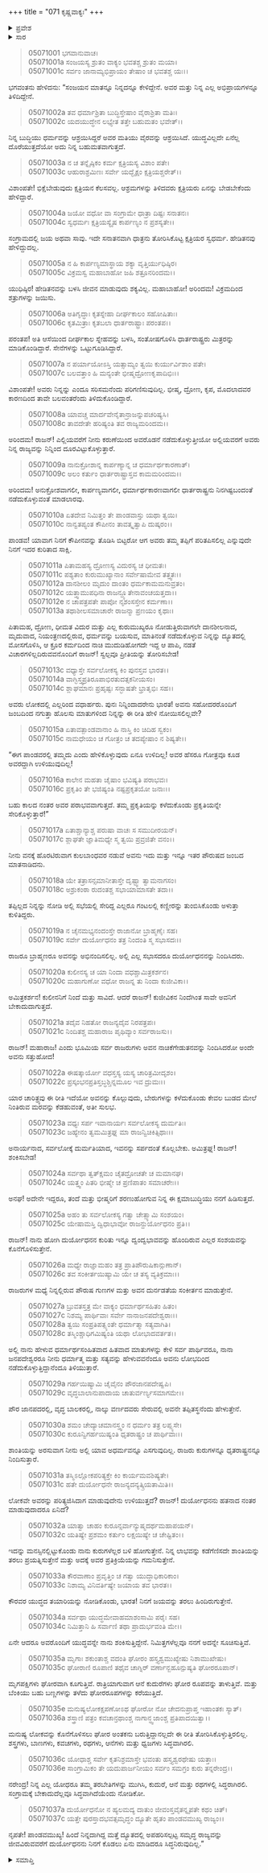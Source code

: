 +++
title = "071 ಕೃಷ್ಣವಾಕ್ಯಃ"
+++

<details><summary>ಪ್ರವೇಶ</summary>


।।   ಓಂ ಓಂ ನಮೋ ನಾರಾಯಣಾಯ।।   ಶ್ರೀ ವೇದವ್ಯಾಸಾಯ ನಮಃ ।।

ಶ್ರೀ ಕೃಷ್ಣದ್ವೈಪಾಯನ ವೇದವ್ಯಾಸ ವಿರಚಿತ  

**ಶ್ರೀ ಮಹಾಭಾರತ**

**ಉದ್ಯೋಗ ಪರ್ವ**

**ಭಗವದ್ಯಾನ ಪರ್ವ**

**ಅಧ್ಯಾಯ 71**

</details>


<details><summary>ಸಾರ</summary>

“ಭಿಕ್ಷೆಬೇಡುವುದು ಕ್ಷತ್ರಿಯನ ಕೆಲಸವಲ್ಲ... ಎಲ್ಲಿಯವರೆಗೆ ನೀನು ಕರುಣೆಯಿಂದ ಅವರೊಡನೆ ನಡೆದುಕೊಳ್ಳುತ್ತೀಯೋ ಅಲ್ಲಿಯವರಗೆ ಅವರು ನಿನ್ನ ರಾಜ್ಯವನ್ನು ನಿನ್ನಿಂದ ದೂರವಿಟ್ಟುಕೊಳ್ಳುತ್ತಾರೆ... ಅನಾರ್ಯ ಚಾರಿತ್ರ್ಯವುಳ್ಳ ಕೌರವರನ್ನು ಕೊಲ್ಲುವುದು, ಬೇರುಗಳನ್ನು ಕಳೆದುಕೊಂಡು ಕೇವಲ ಬುಡದ ಮೇಲೆ ನಿಂತಿರುವ ಮರವನ್ನು ಕೆಡಹುವಂತೆ, ಅತೀ ಸುಲಭ... ಪೌರ ಜಾನಪದರಲ್ಲಿ, ವೃದ್ಧ ಬಾಲಕರಲ್ಲಿ, ನಾಲ್ಕು ವರ್ಣದವರು ಸೇರುವಲ್ಲಿ ಅವನೇ ತಪ್ಪಿತಸ್ಥನೆಂದು ಹೇಳುತ್ತೇನೆ... ಏನೇ ಆದರೂ ಅವರೊಂದಿಗೆ ಯುದ್ಧವನ್ನೇ ನಾನು ಶಂಕಿಸುತ್ತಿದ್ದೇನೆ. ನಿಮಿತ್ತಗಳೆಲ್ಲವೂ ನನಗೆ ಅದನ್ನೇ ಸೂಚಿಸುತ್ತಿವೆ...ಸಂಗ್ರಾಮಕ್ಕೆ ಸಿದ್ಧನಾಗು” ಎಂದು ಯುಧಿಷ್ಠಿರನಿಗೆ ಹೇಳಿ ಕೃಷ್ಣನು ರಾಯಭಾರಕ್ಕೆ ಒಪ್ಪಿಕೊಳ್ಳುವುದು (1-37).

</details>


> 05071001 ಭಗವಾನುವಾಚ।   
05071001a ಸಂಜಯಸ್ಯ ಶ್ರುತಂ ವಾಕ್ಯಂ ಭವತಶ್ಚ ಶ್ರುತಂ ಮಯಾ।  
05071001c ಸರ್ವಂ ಜಾನಾಮ್ಯಭಿಪ್ರಾಯಂ ತೇಷಾಂ ಚ ಭವತಶ್ಚ ಯಃ।।

ಭಗವಂತನು ಹೇಳಿದನು: “ಸಂಜಯನ ಮಾತನ್ನೂ ನಿನ್ನದನ್ನೂ ಕೇಳಿದ್ದೇನೆ. ಅವರ ಮತ್ತು ನಿನ್ನ ಎಲ್ಲ ಅಭಿಪ್ರಾಯಗಳನ್ನೂ ತಿಳಿದಿದ್ದೇನೆ.

> 05071002a ತವ ಧರ್ಮಾಶ್ರಿತಾ ಬುದ್ಧಿಸ್ತೇಷಾಂ ವೈರಾಶ್ರಿತಾ ಮತಿಃ।   
05071002c ಯದಯುದ್ಧೇನ ಲಭ್ಯೇತ ತತ್ತೇ ಬಹುಮತಂ ಭವೇತ್।।

ನಿನ್ನ ಬುದ್ಧಿಯು ಧರ್ಮವನ್ನು ಆಶ್ರಯಿಸಿದ್ದರೆ ಅವರ ಮತಿಯು ವೈರವನ್ನು ಆಶ್ರಯಿಸಿದೆ. ಯುದ್ಧವಿಲ್ಲದೇ ಏನೆಲ್ಲ ದೊರೆಯುತ್ತದೆಯೋ ಅದು ನಿನ್ನ ಬಹುಮತವಾಗುತ್ತದೆ.

> 05071003a ನ ಚ ತನ್ನೈಷ್ಠಿಕಂ ಕರ್ಮ ಕ್ಷತ್ರಿಯಸ್ಯ ವಿಶಾಂ ಪತೇ।  
05071003c ಆಹುರಾಶ್ರಮಿಣಃ ಸರ್ವೇ ಯದ್ಭೈಕ್ಷಂ ಕ್ಷತ್ರಿಯಶ್ಚರೇತ್।।

ವಿಶಾಂಪತೇ! ಭಿಕ್ಷೆಬೇಡುವುದು ಕ್ಷತ್ರಿಯನ ಕೆಲಸವಲ್ಲ. ಆಶ್ರಮಗಳನ್ನು ತಿಳಿದವರು ಕ್ಷತ್ರಿಯರು ಏನನ್ನು ಬೇಡಬೇಕೆಂದು ಹೇಳಿದ್ದಾರೆ.

> 05071004a ಜಯೋ ವಧೋ ವಾ ಸಂಗ್ರಾಮೇ ಧಾತ್ರಾ ದಿಷ್ಟಃ ಸನಾತನಃ।  
05071004c ಸ್ವಧರ್ಮಃ ಕ್ಷತ್ರಿಯಸ್ಯೈಷ ಕಾರ್ಪಣ್ಯಂ ನ ಪ್ರಶಸ್ಯತೇ।।

ಸಂಗ್ರಾಮದಲ್ಲಿ ಜಯ ಅಥವಾ ಸಾವು. ಇದೇ ಸನಾತನವಾಗಿ ಧಾತ್ರನು ತೋರಿಸಿಕೊಟ್ಟ ಕ್ಷತ್ರಿಯರ ಸ್ವಧರ್ಮ. ಹೇಡಿತನವು ಹೇಳಿದ್ದುದಲ್ಲ.

> 05071005a ನ ಹಿ ಕಾರ್ಪಣ್ಯಮಾಸ್ಥಾಯ ಶಕ್ಯಾ ವೃತ್ತಿರ್ಯುಧಿಷ್ಠಿರ।   
05071005c ವಿಕ್ರಮಸ್ವ ಮಹಾಬಾಹೋ ಜಹಿ ಶತ್ರೂನರಿಂದಮ।।

ಯುಧಿಷ್ಠಿರ! ಹೇಡಿತನವನ್ನು ಬಳಸಿ ಜೀವನ ಮಾಡುವುದು ಶಕ್ಯವಿಲ್ಲ. ಮಹಾಬಾಹೋ! ಅರಿಂದಮ! ವಿಕ್ರಮದಿಂದ ಶತ್ರುಗಳನ್ನು ಜಯಿಸು.

> 05071006a ಅತಿಗೃದ್ಧಾಃ ಕೃತಸ್ನೇಹಾ ದೀರ್ಘಕಾಲಂ ಸಹೋಷಿತಾಃ।  
05071006c ಕೃತಮಿತ್ರಾಃ ಕೃತಬಲಾ ಧಾರ್ತರಾಷ್ಟ್ರಾಃ ಪರಂತಪ।।

ಪರಂತಪ! ಅತಿ ಆಸೆಯಿಂದ ದೀರ್ಘಕಾಲ ಸ್ನೇಹವನ್ನು ಬಳಸಿ, ಸಂತೋಷಗೊಳಿಸಿ ಧಾರ್ತರಾಷ್ಟ್ರರು ಮಿತ್ರರನ್ನು ಮಾಡಿಕೊಂಡಿದ್ದಾರೆ. ಸೇನೆಗಳನ್ನು ಒಟ್ಟುಗೂಡಿಸಿದ್ದಾರೆ.

> 05071007a ನ ಪರ್ಯಾಯೋಽಸ್ತಿ ಯತ್ಸಾಮ್ಯಂ ತ್ವಯಿ ಕುರ್ಯುರ್ವಿಶಾಂ ಪತೇ।  
05071007c ಬಲವತ್ತಾಂ ಹಿ ಮನ್ಯಂತೇ ಭೀಷ್ಮದ್ರೋಣಕೃಪಾದಿಭಿಃ।।

ವಿಶಾಂಪತೇ! ಅವರು ನಿನ್ನನ್ನು ಎಂದೂ ಸರಿಸಮನೆಂದು ಪರಿಗಣಿಸುವುದಿಲ್ಲ. ಭೀಷ್ಮ, ದ್ರೋಣ, ಕೃಪ, ಮೊದಲಾದವರ ಕಾರಣದಿಂದ ತಾವೇ ಬಲವಂತರೆಂದು ತಿಳಿದುಕೊಂಡಿದ್ದಾರೆ.

> 05071008a ಯಾವಚ್ಚ ಮಾರ್ದವೇನೈತಾನ್ರಾಜನ್ನುಪಚರಿಷ್ಯಸಿ।  
05071008c ತಾವದೇತೇ ಹರಿಷ್ಯಂತಿ ತವ ರಾಜ್ಯಮರಿಂದಮ।।

ಅರಿಂದಮ! ರಾಜನ್! ಎಲ್ಲಿಯವರೆಗೆ ನೀನು ಕರುಣೆಯಿಂದ ಅವರೊಡನೆ ನಡೆದುಕೊಳ್ಳುತ್ತೀಯೋ ಅಲ್ಲಿಯವರಗೆ ಅವರು ನಿನ್ನ ರಾಜ್ಯವನ್ನು ನಿನ್ನಿಂದ ದೂರವಿಟ್ಟುಕೊಳ್ಳುತ್ತಾರೆ.

> 05071009a ನಾನುಕ್ರೋಶಾನ್ನ ಕಾರ್ಪಣ್ಯಾನ್ನ ಚ ಧರ್ಮಾರ್ಥಕಾರಣಾತ್।  
05071009c ಅಲಂ ಕರ್ತುಂ ಧಾರ್ತರಾಷ್ಟ್ರಾಸ್ತವ ಕಾಮಮರಿಂದಮ।।

ಅರಿಂದಮ! ಅನುಕ್ರೋಶವಾಗಲೀ, ಕಾರ್ಪಣ್ಯವಾಗಲೀ, ಧರ್ಮಾರ್ಥಕಾರಣವಾಗಲೀ ಧಾರ್ತರಾಷ್ಟ್ರನು ನಿನಗಿಷ್ಟಬಂದಂತೆ ನಡೆದುಕೊಳ್ಳುವಂತೆ ಮಾಡಲಾರವು.

> 05071010a ಏತದೇವ ನಿಮಿತ್ತಂ ತೇ ಪಾಂಡವಾಸ್ತು ಯಥಾ ತ್ವಯಿ।  
05071010c ನಾನ್ವತಪ್ಯಂತ ಕೌಪೀನಂ ತಾವತ್ಕೃತ್ವಾಪಿ ದುಷ್ಕರಂ।।

ಪಾಂಡವ! ಯಾವಾಗ ನಿನಗೆ ಕೌಪೀನವನ್ನು ತೊಡಿಸಿ ಬಿಟ್ಟರೋ ಆಗ ಅವರು ತಮ್ಮ ತಪ್ಪಿಗೆ ಪರಿತಪಿಸಲಿಲ್ಲ ಎನ್ನುವುದೇ ನಿನಗೆ ಇದರ ಕುರಿತಾದ ಸಾಕ್ಷಿ.

> 05071011a ಪಿತಾಮಹಸ್ಯ ದ್ರೋಣಸ್ಯ ವಿದುರಸ್ಯ ಚ ಧೀಮತಃ।  
05071011c ಪಶ್ಯತಾಂ ಕುರುಮುಖ್ಯಾನಾಂ ಸರ್ವೇಷಾಮೇವ ತತ್ತ್ವತಃ।।  
05071012a ದಾನಶೀಲಂ ಮೃದುಂ ದಾಂತಂ ಧರ್ಮಕಾಮಮನುವ್ರತಂ।   
05071012c ಯತ್ತ್ವಾಮುಪಧಿನಾ ರಾಜನ್ದ್ಯೂತೇನಾವಂಚಯತ್ತದಾ।।  
05071012e ನ ಚಾಪತ್ರಪತೇ ಪಾಪೋ ನೃಶಂಸಸ್ತೇನ ಕರ್ಮಣಾ।।  
05071013a ತಥಾಶೀಲಸಮಾಚಾರೇ ರಾಜನ್ಮಾ ಪ್ರಣಯಂ ಕೃಥಾಃ।

ಪಿತಾಮಹ, ದ್ರೋಣ, ಧೀಮತ ವಿದುರ ಮತ್ತು ಎಲ್ಲ ಕುರುಮುಖ್ಯರೂ ನೋಡುತ್ತಿರುವಾಗಲೇ ದಾನಶೀಲನಾದ, ಮೃದುವಾದ, ನಿಯಂತ್ರಣದಲ್ಲಿರುವ, ಧರ್ಮವನ್ನು ಬಯಸುವ, ಮಾತಿನಂತೆ ನಡೆದುಕೊಳ್ಳುವ ನಿನ್ನನ್ನು ದ್ಯೂತದಲ್ಲಿ ಮೋಸಗೊಳಿಸಿ, ಆ ಕ್ರೂರ ಕರ್ಮದಿಂದ ನಾಚಿ ಮುದುಡಿಹೋಗದೇ ಇದ್ದ ಆ ಪಾಪಿ, ನಡತೆ ವಿಚಾರಗಳಿಲ್ಲದಿರುವವನೊಂದಿಗೆ ರಾಜನ್! ಸ್ವಲ್ಪವೂ ಪ್ರೀತಿಯನ್ನು ತೋರಿಸಬೇಡ!

> 05071013c ವಧ್ಯಾಸ್ತೇ ಸರ್ವಲೋಕಸ್ಯ ಕಿಂ ಪುನಸ್ತವ ಭಾರತ।।  
05071014a ವಾಗ್ಭಿಸ್ತ್ವಪ್ರತಿರೂಪಾಭಿರತುದತ್ಸಕನೀಯಸಂ।   
05071014c ಶ್ಲಾಘಮಾನಃ ಪ್ರಹೃಷ್ಟಃ ಸನ್ಭಾಷತೇ ಭ್ರಾತೃಭಿಃ ಸಹ।।

ಅವರು ಲೋಕದಲ್ಲಿ ಎಲ್ಲರಿಂದ ವಧಾರ್ಹರು. ಪುನಃ ನಿನ್ನಿಂದಾದರೇನು ಭಾರತ! ಅವನು ಸಹೋದರರೊಂದಿಗೆ ಜಂಬದಿಂದ ನಗುತ್ತಾ ಹೊಲಸು ಮಾತುಗಳಿಂದ ನಿನ್ನನ್ನು ಈ ರೀತಿ ಹೇಳಿ ನೋಯಿಸಲಿಲ್ಲವೇ?

> 05071015a ಏತಾವತ್ಪಾಂಡವಾನಾಂ ಹಿ ನಾಸ್ತಿ ಕಿಂ ಚಿದಿಹ ಸ್ವಕಂ।  
05071015c ನಾಮಧೇಯಂ ಚ ಗೋತ್ರಂ ಚ ತದಪ್ಯೇಷಾಂ ನ ಶಿಷ್ಯತೇ।।

“ಈಗ ಪಾಂಡವರಲ್ಲಿ ತಮ್ಮದು ಎಂದು ಹೇಳಿಕೊಳ್ಳುವುದು ಏನೂ ಉಳಿದಿಲ್ಲ! ಅವರ ಹೆಸರೂ ಗೋತ್ರವೂ ಕೂಡ ಅವರದ್ದಾಗಿ ಉಳಿಯುವುದಿಲ್ಲ!

> 05071016a ಕಾಲೇನ ಮಹತಾ ಚೈಷಾಂ ಭವಿಷ್ಯತಿ ಪರಾಭವಃ।  
05071016c ಪ್ರಕೃತಿಂ ತೇ ಭಜಿಷ್ಯಂತಿ ನಷ್ಟಪ್ರಕೃತಯೋ ಜನಾಃ।।

ಬಹು ಕಾಲದ ನಂತರ ಅವರ ಪರಾಭವವಾಗುತ್ತದೆ. ತಮ್ಮ ಪ್ರಕೃತಿಯನ್ನು ಕಳೆದುಕೊಂಡು ಪ್ರಕೃತಿಯನ್ನೇ ಸೇರಿಕೊಳ್ಳುತ್ತಾರೆ!”

> 05071017a ಏತಾಶ್ಚಾನ್ಯಾಶ್ಚ ಪರುಷಾ ವಾಚಃ ಸ ಸಮುದೀರಯನ್।   
05071017c ಶ್ಲಾಘತೇ ಜ್ಞಾತಿಮಧ್ಯೇ ಸ್ಮ ತ್ವಯಿ ಪ್ರವ್ರಜಿತೇ ವನಂ।।

ನೀನು ವನಕ್ಕೆ ಹೊರಟಿರುವಾಗ ಕುಲಬಾಂಧವರ ನಡುವೆ ಅವನು ಇದು ಮತ್ತು ಇನ್ನೂ ಇತರ ಪೌರುಷದ ಜಂಬದ ಮಾತನಾಡಿದನು.

> 05071018a ಯೇ ತತ್ರಾಸನ್ಸಮಾನೀತಾಸ್ತೇ ದೃಷ್ಟ್ವಾ ತ್ವಾಮನಾಗಸಂ।  
05071018c ಅಶ್ರುಕಂಠಾ ರುದಂತಶ್ಚ ಸಭಾಯಾಮಾಸತೇ ತದಾ।।

ತಪ್ಪಿಲ್ಲದ ನಿನ್ನನ್ನು ನೋಡಿ ಅಲ್ಲಿ ಸಭೆಯಲ್ಲಿ ಸೇರಿದ್ದ ಎಲ್ಲರೂ ಗಂಟಲಲ್ಲಿ ಕಣ್ಣೀರನ್ನು ತುಂಬಿಸಿಕೊಂಡು ಅಳುತ್ತಾ ಕುಳಿತಿದ್ದರು.

> 05071019a ನ ಚೈನಮಭ್ಯನಂದಂಸ್ತೇ ರಾಜಾನೋ ಬ್ರಾಹ್ಮಣೈಃ ಸಹ।  
05071019c ಸರ್ವೇ ದುರ್ಯೋಧನಂ ತತ್ರ ನಿಂದಂತಿ ಸ್ಮ ಸಭಾಸದಃ।।

ರಾಜರೂ ಬ್ರಾಹ್ಮಣರೂ ಅವನನ್ನು ಅಭಿನಂದಿಸಲಿಲ್ಲ. ಅಲ್ಲಿ ಎಲ್ಲ ಸಭಾಸದರೂ ದುರ್ಯೋಧನನನ್ನು ನಿಂದಿಸಿದರು.

> 05071020a ಕುಲೀನಸ್ಯ ಚ ಯಾ ನಿಂದಾ ವಧಶ್ಚಾಮಿತ್ರಕರ್ಶನ।   
05071020c ಮಹಾಗುಣೋ ವಧೋ ರಾಜನ್ನ ತು ನಿಂದಾ ಕುಜೀವಿಕಾ।।

ಅಮಿತ್ರಕರ್ಶನ! ಕುಲೀನನಿಗೆ ನಿಂದೆ ಮತ್ತು ಸಾವಿದೆ. ಆದರೆ ರಾಜನ್! ಕುಜೀವಿಕನ ನಿಂದೆಗಿಂತ ಸಾವೇ ಅವನಿಗೆ ಬೇಕಾದುದಾಗುತ್ತದೆ.

> 05071021a ತದೈವ ನಿಹತೋ ರಾಜನ್ಯದೈವ ನಿರಪತ್ರಪಃ।  
05071021c ನಿಂದಿತಶ್ಚ ಮಹಾರಾಜ ಪೃಥಿವ್ಯಾಂ ಸರ್ವರಾಜಸು।।

ರಾಜನ್! ಮಹಾರಾಜ! ಎಂದು ಭೂಮಿಯ ಸರ್ವ ರಾಜರುಗಳು ಅವನ ನಾಚಿಕೆಗೇಡುತನವನ್ನು ನಿಂದಿಸಿದರೋ ಅಂದೇ ಅವನು ಸತ್ತುಹೋದ!

> 05071022a ಈಷತ್ಕಾರ್ಯೋ ವಧಸ್ತಸ್ಯ ಯಸ್ಯ ಚಾರಿತ್ರಮೀದೃಶಂ।  
05071022c ಪ್ರಸ್ಕಂಭನಪ್ರತಿಸ್ತಬ್ಧಶ್ಚಿನ್ನಮೂಲ ಇವ ದ್ರುಮಃ।।

ಯಾರ ಚಾರಿತ್ರ್ಯವು ಈ ರೀತಿ ಇದೆಯೋ ಅವನನ್ನು ಕೊಲ್ಲುವುದು, ಬೇರುಗಳನ್ನು ಕಳೆದುಕೊಂಡು ಕೇವಲ ಬುಡದ ಮೇಲೆ ನಿಂತಿರುವ ಮರವನ್ನು ಕೆಡಹುವಂತೆ, ಅತೀ ಸುಲಭ.

> 05071023a ವಧ್ಯಃ ಸರ್ಪ ಇವಾನಾರ್ಯಃ ಸರ್ವಲೋಕಸ್ಯ ದುರ್ಮತಿಃ।  
05071023c ಜಹ್ಯೇನಂ ತ್ವಮಮಿತ್ರಘ್ನ ಮಾ ರಾಜನ್ವಿಚಿಕಿತ್ಸಿಥಾಃ।।

ಅನಾರ್ಯನಾದ, ಸರ್ವಲೋಕ್ಕೆ ದುರ್ಮತಿಯಾದ, ಇವನನ್ನು ಸರ್ಪದಂತೆ ಕೊಲ್ಲಬೇಕು. ಅಮಿತ್ರಘ್ನ! ರಾಜನ್! ಶಂಕಿಸಬೇಡ!

> 05071024a ಸರ್ವಥಾ ತ್ವತ್ಕ್ಷಮಂ ಚೈತದ್ರೋಚತೇ ಚ ಮಮಾನಘ।  
05071024c ಯತ್ತ್ವಂ ಪಿತರಿ ಭೀಷ್ಮೇ ಚ ಪ್ರಣಿಪಾತಂ ಸಮಾಚರೇಃ।।

ಅನಘ! ಅದೇನೇ ಇದ್ದರೂ, ತಂದೆ ಮತ್ತು ಭೀಷ್ಮರಿಗೆ ಶರಣುಹೋಗುವ ನಿನ್ನ ಈ ಕ್ಷಮಾಬುದ್ಧಿಯು ನನಗೆ ಹಿಡಿಸುತ್ತದೆ.

> 05071025a ಅಹಂ ತು ಸರ್ವಲೋಕಸ್ಯ ಗತ್ವಾ ಚೇತ್ಸ್ಯಾಮಿ ಸಂಶಯಂ।  
05071025c ಯೇಷಾಮಸ್ತಿ ದ್ವಿಧಾಭಾವೋ ರಾಜನ್ದುರ್ಯೋಧನಂ ಪ್ರತಿ।।

ರಾಜನ್! ನಾನು ಹೋಗಿ ದುರ್ಯೋಧನನ ಕುರಿತು ಇನ್ನೂ ದ್ವಂದ್ವಭಾವವನ್ನು ಹೊಂದಿರುವ ಎಲ್ಲರ ಸಂಶಯವನ್ನು ಕೊನೆಗೊಳಿಸುತ್ತೇನೆ.

> 05071026a ಮಧ್ಯೇ ರಾಜ್ಞಾಮಹಂ ತತ್ರ ಪ್ರಾತಿಪೌರುಷಿಕಾನ್ಗುಣಾನ್।  
05071026c ತವ ಸಂಕೀರ್ತಯಿಷ್ಯಾಮಿ ಯೇ ಚ ತಸ್ಯ ವ್ಯತಿಕ್ರಮಾಃ।।

ರಾಜರುಗಳ ಮಧ್ಯೆ ನಿನ್ನಲ್ಲಿರುವ ಪೌರುಷ ಗುಣಗಳ ಮತ್ತು ಅವನ ದುರ್ನಡತೆಯ ಸಂಕೀರ್ತನ ಮಾಡುತ್ತೇನೆ.

> 05071027a ಬ್ರುವತಸ್ತತ್ರ ಮೇ ವಾಕ್ಯಂ ಧರ್ಮಾರ್ಥಸಹಿತಂ ಹಿತಂ।  
05071027c ನಿಶಮ್ಯ ಪಾರ್ಥಿವಾಃ ಸರ್ವೇ ನಾನಾಜನಪದೇಶ್ವರಾಃ।।   
05071028a ತ್ವಯಿ ಸಂಪ್ರತಿಪತ್ಸ್ಯಂತೇ ಧರ್ಮಾತ್ಮಾ ಸತ್ಯವಾಗಿತಿ।  
05071028c ತಸ್ಮಿಂಶ್ಚಾಧಿಗಮಿಷ್ಯಂತಿ ಯಥಾ ಲೋಭಾದವರ್ತತ।।

ಅಲ್ಲಿ ನಾನು ಹೇಳುವ ಧರ್ಮಾರ್ಥಸಂಹಿತವಾದ ಹಿತವಾದ ಮಾತುಗಳನ್ನು ಕೇಳಿ ಸರ್ವ ಪಾರ್ಥಿವರೂ, ನಾನಾ ಜನಪದೇಶ್ವರರೂ ನೀನು ಧರ್ಮಾತ್ಮ ಮತ್ತು ಸತ್ಯವನ್ನು ಹೇಳುವವನೆಂದೂ ಅವನು ಲೋಭದಿಂದ ನಡೆದುಕೊಳ್ಳುತ್ತಿದ್ದಾನೆಂದೂ ತಿಳಿಯುತ್ತಾರೆ.

> 05071029a ಗರ್ಹಯಿಷ್ಯಾಮಿ ಚೈವೈನಂ ಪೌರಜಾನಪದೇಷ್ವಪಿ।  
05071029c ವೃದ್ಧಬಾಲಾನುಪಾದಾಯ ಚಾತುರ್ವರ್ಣ್ಯಸಮಾಗಮೇ।।

ಪೌರ ಜಾನಪದರಲ್ಲಿ, ವೃದ್ಧ ಬಾಲಕರಲ್ಲಿ, ನಾಲ್ಕು ವರ್ಣದವರು ಸೇರುವಲ್ಲಿ ಅವನೇ ತಪ್ಪಿತಸ್ಥನೆಂದು ಹೇಳುತ್ತೇನೆ.

> 05071030a ಶಮಂ ಚೇದ್ಯಾಚಮಾನಸ್ತ್ವಂ ನ ಧರ್ಮಂ ತತ್ರ ಲಪ್ಸ್ಯಸೇ।  
05071030c ಕುರೂನ್ವಿಗರ್ಹಯಿಷ್ಯಂತಿ ಧೃತರಾಷ್ಟ್ರಂ ಚ ಪಾರ್ಥಿವಾಃ।।

ಶಾಂತಿಯನ್ನು ಅರಸುವಾಗ ನೀನು ಅಲ್ಲಿ ಯಾವ ಅಧರ್ಮವನ್ನೂ ಎಸಗುವುದಿಲ್ಲ. ರಾಜರು ಕುರುಗಳನ್ನೂ ಧೃತರಾಷ್ಟ್ರನನ್ನೂ ನಿಂದಿಸುತ್ತಾರೆ.

> 05071031a ತಸ್ಮಿಽಲ್ಲೋಕಪರಿತ್ಯಕ್ತೇ ಕಿಂ ಕಾರ್ಯಮವಶಿಷ್ಯತೇ।  
05071031c ಹತೇ ದುರ್ಯೋಧನೇ ರಾಜನ್ಯದನ್ಯತ್ಕ್ರಿಯತಾಮಿತಿ।।

ಲೋಕವೇ ಅವರನ್ನು ಪರಿತ್ಯಜಿಸಿದಾಗ ಮಾಡುವುದೇನು ಉಳಿಯುತ್ತದೆ? ರಾಜನ್! ದುರ್ಯೋಧನನು ಹತನಾದ ನಂತರ ಮಾಡುವುದಾದರೂ ಏನಿದೆ?

> 05071032a ಯಾತ್ವಾ ಚಾಹಂ ಕುರೂನ್ಸರ್ವಾನ್ಯುಷ್ಮದರ್ಥಮಹಾಪಯನ್।   
05071032c ಯತಿಷ್ಯೇ ಪ್ರಶಮಂ ಕರ್ತುಂ ಲಕ್ಷಯಿಷ್ಯೇ ಚ ಚೇಷ್ಟಿತಂ।।

ಇದನ್ನು ಮನಸ್ಸಿನಲ್ಲಿಟ್ಟುಕೊಂಡು ನಾನು ಕುರುಗಳೆಲ್ಲರ ಬಳಿ ಹೋಗುತ್ತೇನೆ. ನಿನ್ನ ಲಾಭವನ್ನು ಕಡೆಗೆಣಿಸದೇ ಶಾಂತಿಯನ್ನು ತರಲು ಪ್ರಯತ್ನಿಸುತ್ತೇನೆ ಮತ್ತು ಅದಕ್ಕೆ ಅವರ ಪ್ರತಿಕ್ರಿಯೆಯನ್ನು ಗಮನಿಸುತ್ತೇನೆ.

> 05071033a ಕೌರವಾಣಾಂ ಪ್ರವೃತ್ತಿಂ ಚ ಗತ್ವಾ ಯುದ್ಧಾಧಿಕಾರಿಕಾಂ।  
05071033c ನಿಶಾಮ್ಯ ವಿನಿವರ್ತಿಷ್ಯೇ ಜಯಾಯ ತವ ಭಾರತ।।

ಕೌರವರ ಯುದ್ಧದ ತಯಾರಿಯನ್ನು ನೋಡಿಕೊಂಡು, ಭಾರತ! ನಿನಗೆ ಜಯವನ್ನು ತರಲು ಹಿಂದಿರುಗುತ್ತೇನೆ.

> 05071034a ಸರ್ವಥಾ ಯುದ್ಧಮೇವಾಹಮಾಶಂಸಾಮಿ ಪರೈಃ ಸಹ।  
05071034c ನಿಮಿತ್ತಾನಿ ಹಿ ಸರ್ವಾಣಿ ತಥಾ ಪ್ರಾದುರ್ಭವಂತಿ ಮೇ।।

ಏನೇ ಆದರೂ ಅವರೊಂದಿಗೆ ಯುದ್ಧವನ್ನೇ ನಾನು ಶಂಕಿಸುತ್ತಿದ್ದೇನೆ. ನಿಮಿತ್ತಗಳೆಲ್ಲವೂ ನನಗೆ ಅದನ್ನೇ ಸೂಚಿಸುತ್ತಿವೆ.

> 05071035a ಮೃಗಾಃ ಶಕುಂತಾಶ್ಚ ವದಂತಿ ಘೋರಂ
	ಹಸ್ತ್ಯಶ್ವಮುಖ್ಯೇಷು ನಿಶಾಮುಖೇಷು।   
> 05071035c ಘೋರಾಣಿ ರೂಪಾಣಿ ತಥೈವ ಚಾಗ್ನಿರ್
	ವರ್ಣಾನ್ಬಹೂನ್ಪುಷ್ಯತಿ ಘೋರರೂಪಾನ್।  

ಮೃಗಪಕ್ಷಿಗಳು ಘೋರವಾಗಿ ಕೂಗುತ್ತಿವೆ. ರಾತ್ರಿಯಾಗುವಾಗ ಆನೆ ಕುದುರೆಗಳು ಘೋರ ರೂಪವನ್ನು ತಾಳುತ್ತಿವೆ. ಮತ್ತು ಬೆಂಕಿಯು ಬಹು ಬಣ್ಣಗಳನ್ನು ತಳೆದು ಘೋರರೂಪಗಳನ್ನು ಕರೆಯುತ್ತಿದೆ.

> 05071035e ಮನುಷ್ಯಲೋಕಕ್ಷಪಣೋಽಥ ಘೋರೋ
	ನೋ ಚೇದನುಪ್ರಾಪ್ತ ಇಹಾಂತಕಃ ಸ್ಯಾತ್।  
> 05071036a ಶಸ್ತ್ರಾಣಿ ಪತ್ರಂ ಕವಚಾನ್ರಥಾಂಶ್ಚ
	ನಾಗಾನ್ಧ್ವಜಾಂಶ್ಚ ಪ್ರತಿಪಾದಯಿತ್ವಾ।।  

ಮನುಷ್ಯ ಲೋಕವನ್ನು ಕೊನೆಗೊಳಿಸಲು ಘೋರ ಅಂತಕನು ಬರುತ್ತಿದ್ದಾನಲ್ಲದೇ ಈ ರೀತಿ ತೋರಿಸಿಕೊಳ್ಳುತ್ತಿರಲಿಲ್ಲ. ಶಸ್ತ್ರಗಳು, ಬಾಣಗಳು, ಕವಚಗಳು, ರಥಗಳು, ಆನೆಗಳು ಮತ್ತು ಧ್ವಜಗಳು ಸಿದ್ಧವಾಗಿರಲಿ.

> 05071036c ಯೋಧಾಶ್ಚ ಸರ್ವೇ ಕೃತನಿಶ್ರಮಾಸ್ತೇ
	ಭವಂತು ಹಸ್ತ್ಯಶ್ವರಥೇಷು ಯತ್ತಾಃ।  
> 05071036e ಸಾಂಗ್ರಾಮಿಕಂ ತೇ ಯದುಪಾರ್ಜನೀಯಂ
	ಸರ್ವಂ ಸಮಗ್ರಂ ಕುರು ತನ್ನರೇಂದ್ರ।।  

ನರೇಂದ್ರ! ನಿನ್ನ ಎಲ್ಲ ಯೋಧರೂ ತಮ್ಮ ತರಬೇತಿಗಳನ್ನು ಮುಗಿಸಿ, ಕುದುರೆ, ಆನೆ ಮತ್ತು ರಥಗಳಲ್ಲಿ ಸಿದ್ಧರಾಗಿರಲಿ. ಸಂಗ್ರಾಮಕ್ಕೆ ಬೇಕಾದುದೆಲ್ಲವೂ ಸಿದ್ಧವಾಗಿದೆಯೆಂದು ನೋಡಿಕೋ.

> 05071037a ದುರ್ಯೋಧನೋ ನ ಹ್ಯಲಮದ್ಯ ದಾತುಂ
	ಜೀವಂಸ್ತವೈತನ್ನೃಪತೇ ಕಥಂ ಚಿತ್।  
> 05071037c ಯತ್ತೇ ಪುರಸ್ತಾದಭವತ್ಸಮೃದ್ಧಂ
	ದ್ಯೂತೇ ಹೃತಂ ಪಾಂಡವಮುಖ್ಯ ರಾಜ್ಯಂ।।  

ನೃಪತೇ! ಪಾಂಡವಮುಖ್ಯ! ಹಿಂದೆ ನಿನ್ನದಾಗಿದ್ದ ಮತ್ತೆ ದ್ಯೂತದಲ್ಲಿ ಅಪಹರಿಸಲ್ಪಟ್ಟ ಸಮೃದ್ಧ ರಾಜ್ಯವನ್ನು ಜೀವವಿರುವವರೆಗೆ ದುರ್ಯೋಧನನು ನಿನಗೆ ಕೊಡಲು ಏನು ಮಾಡಿದರೂ ಸಿದ್ಧನಿರುವುದಿಲ್ಲ.”


<details><summary>ಸಮಾಪ್ತಿ</summary>


ಇತಿ ಶ್ರೀ ಮಹಾಭಾರತೇ ಉದ್ಯೋಗ ಪರ್ವಣಿ ಭಗವದ್ಯಾನ ಪರ್ವಣಿ ಕೃಷ್ಣವಾಕ್ಯೇ ಏಕಸಪ್ತತಿತಮೋಽಧ್ಯಾಯಃ।  
ಇದು ಶ್ರೀ ಮಹಾಭಾರತದಲ್ಲಿ ಉದ್ಯೋಗ ಪರ್ವದಲ್ಲಿ ಭಗವದ್ಯಾನ ಪರ್ವದಲ್ಲಿ ಕೃಷ್ಣವಾಕ್ಯ ಎನ್ನುವ ಎಪ್ಪತ್ತೊಂದನೆಯ ಅಧ್ಯಾಯವು.



</details>
